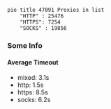 
```mermaid
pie title 47091 Proxies in list
    "HTTP" : 25476
    "HTTPS": 7254
    "SOCKS" : 19856
```

### Some Info
#### Average Timeout

- mixed: 3.1s
- http: 1.5s
- https: 8.5s
- socks: 6.2s